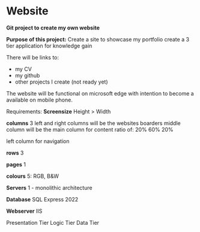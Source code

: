 # Website
**Git project to create my own website**

**Purpose of this project:**
Create a site to showcase my portfolio
create a 3 tier application for knowledge gain 

There will be links to: 
- my CV
- my github
- other projects I create (not ready yet) 


The website will be functional on microsoft edge with intention to become a available on mobile phone. 

Requirements: 
**Screensize**
Height > Width 

**columns**
3 
left and right columns will be the websites boarders
middle column will be the main column for content 
ratio of: 
20% 60% 20% 

left column for navigation 

**rows**
3

**pages**
1

**colours**
5: RGB, B&W

**Servers**
1 - monolithic architecture


**Database**
SQL Express 2022

**Webserver**
IIS

Presentation Tier
Logic Tier
Data Tier
